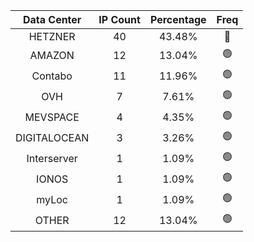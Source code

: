 | Data Center | IP Count | Percentage | Freq |
|:------------:|:--------:|:-----------:|:-----:|
| HETZNER | 40 | 43.48% | 🔴 |
| AMAZON | 12 | 13.04% | 🟢 |
| Contabo | 11 | 11.96% | 🟢 |
| OVH | 7 | 7.61% | 🟢 |
| MEVSPACE | 4 | 4.35% | 🟢 |
| DIGITALOCEAN | 3 | 3.26% | 🟢 |
| Interserver | 1 | 1.09% | 🟢 |
| IONOS | 1 | 1.09% | 🟢 |
| myLoc | 1 | 1.09% | 🟢 |
| OTHER | 12 | 13.04% | 🟢 |